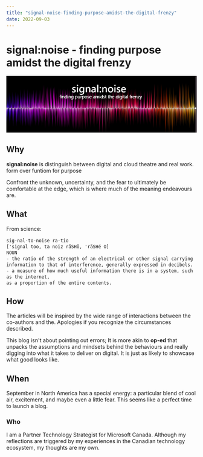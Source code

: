 ```yaml
---
title: "signal-noise-finding-purpose-amidst-the-digital-frenzy"
date: 2022-09-03
---
```


# signal:noise - finding purpose amidst the digital frenzy
![Signal to Noise](./../Library/signaltonoise-title.png)

## Why

**signal:noise** is distinguish between digital and cloud theatre and real work.
form over funtiom
for purpose

Confront the unknown, uncertainty,  and the fear to ultimately be comfortable at the edge, which is where much of the meaning endeavours are.

## What

From science:

```
sig-nal-to-noise ra-tio 
['signal too, ta noiz räSHö, 'räSHé O] 
NOUN 
- the ratio of the strength of an electrical or other signal carrying information to that of interference, generally expressed in decibels. 
- a measure of how much useful information there is in a system, such as the internet, 
as a proportion of the entire contents. 
```

## How

The articles will be inspired by the wide range of interactions between the co-authors and the. Apologies if you recognize the circumstances described. 

This blog isn't about pointing out errors; It is more akin to **op-ed** that unpacks the assumptions and mindsets behind the behaviours and really digging into what it takes to deliver on digital. It is just as likely to showcase what good looks like.

## When

September in North America has a special energy: a particular blend of cool air, excitement, and maybe even a little fear. This seems like a perfect time to launch a blog.

### Who

I am a Partner Technology Strategist for Microsoft Canada. Although my reflections are triggered by my experiences in the Canadian technology ecosystem, my thoughts are my own.

